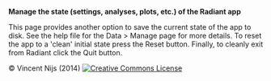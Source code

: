 **Manage the state (settings, analyses, plots, etc.) of the Radiant app** 

This page provides another option to save the current state of the app to disk. See the help file for the Data > Manage page for more details. To reset the app to a 'clean' initial state press the Reset button. Finally, to cleanly exit from Radiant click the  Quit button.

&copy; Vincent Nijs (2014) <a rel="license" href="http://creativecommons.org/licenses/by-nc-sa/4.0/" target="_blank"><img alt="Creative Commons License" style="border-width:0" src="http://i.creativecommons.org/l/by-nc-sa/4.0/80x15.png" /></a>
